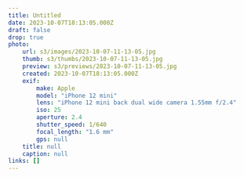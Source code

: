 ```yaml
---
title: Untitled
date: 2023-10-07T18:13:05.000Z
draft: false
drop: true
photo:
    url: s3/images/2023-10-07-11-13-05.jpg
    thumb: s3/thumbs/2023-10-07-11-13-05.jpg
    preview: s3/previews/2023-10-07-11-13-05.jpg
    created: 2023-10-07T18:13:05.000Z
    exif:
        make: Apple
        model: "iPhone 12 mini"
        lens: "iPhone 12 mini back dual wide camera 1.55mm f/2.4"
        iso: 25
        aperture: 2.4
        shutter_speed: 1/640
        focal_length: "1.6 mm"
        gps: null
    title: null
    caption: null
links: []
---
```

